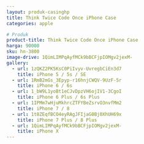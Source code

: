 ```yaml
---
layout: produk-casinghp
title: Think Twice Code Once iPhone Case
categories: apple

# Produk
product-title: Think Twice Code Once iPhone Case
harga: 90000
sku: hn-3800
image-drive: 1QimLIMPqAyfMCk9bBCFjpIOMgv2jexM-
gallery:
  - url: 1zQKZ2PK5KsC0PiIvyv-UvregbCiEn3d7
    title: iPhone 5 / 5s / SE
  - url: 1RmB2mGs_3Epyp-r16hnjCWQV-9UzF-5r
    title: iPhone 6 / 6s
  - url: 1_bW9L1yoBt1eCJvDpzVH6ojIV1-3CgoI
    title: iPhone 6 Plus / 6s Plus
  - url: 1IPMm7wHjuMkhrcZTFYBeZsrvO3nvfMm2
    title: iPhone 7 / 8
  - url: 1t8ZEqfBCO4eyRAgJFIjaG0Bj0XhUH69x
    title: iPhone 7 Plus / 8 Plus
  - url: 1QimLIMPqAyfMCk9bBCFjpIOMgv2jexM-
    title: iPhone X
---
```

